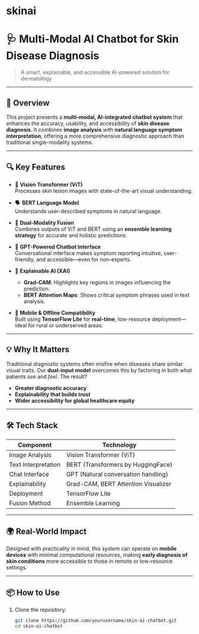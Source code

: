 # skinai
# 🩺 Multi-Modal AI Chatbot for Skin Disease Diagnosis

> A smart, explainable, and accessible AI-powered solution for dermatology

---

## 🚀 Overview

This project presents a **multi-modal, AI-integrated chatbot system** that enhances the accuracy, usability, and accessibility of **skin disease diagnosis**. It combines **image analysis** with **natural language symptom interpretation**, offering a more comprehensive diagnostic approach than traditional single-modality systems.

---

## 🔍 Key Features

- 📸 **Vision Transformer (ViT)**  
  Processes skin lesion images with state-of-the-art visual understanding.

- 🗣️ **BERT Language Model**  
  Understands user-described symptoms in natural language.

- 🔗 **Dual-Modality Fusion**  
  Combines outputs of ViT and BERT using an **ensemble learning strategy** for accurate and holistic predictions.

- 💬 **GPT-Powered Chatbot Interface**  
  Conversational interface makes symptom reporting intuitive, user-friendly, and accessible—even for non-experts.

- 🧠 **Explainable AI (XAI)**
  - **Grad-CAM**: Highlights key regions in images influencing the prediction.
  - **BERT Attention Maps**: Shows critical symptom phrases used in text analysis.

- 📱 **Mobile & Offline Compatibility**  
  Built using **TensorFlow Lite** for **real-time**, low-resource deployment—ideal for rural or underserved areas.

---

## 💡 Why It Matters

Traditional diagnostic systems often misfire when diseases share similar visual traits. Our **dual-input model** overcomes this by factoring in both what patients *see* and *feel*. The result?  
- **Greater diagnostic accuracy**  
- **Explainability that builds trust**  
- **Wider accessibility for global healthcare equity**

---

## 🛠️ Tech Stack

| Component            | Technology                            |
|----------------------|----------------------------------------|
| Image Analysis       | Vision Transformer (ViT)              |
| Text Interpretation  | BERT (Transformers by HuggingFace)   |
| Chat Interface       | GPT (Natural conversation handling)  |
| Explainability       | Grad-CAM, BERT Attention Visualizer  |
| Deployment           | TensorFlow Lite                       |
| Fusion Method        | Ensemble Learning                     |

---

## 🌍 Real-World Impact

Designed with practicality in mind, this system can operate on **mobile devices** with minimal computational resources, making **early diagnosis of skin conditions** more accessible to those in remote or low-resource settings.

---

## 📦 How to Use

1. Clone the repository:
   ```bash
   git clone https://github.com/yourusername/skin-ai-chatbot.git
   cd skin-ai-chatbot


